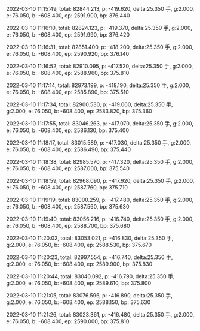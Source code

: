 2022-03-10 11:15:49, total: 82844.213, p: -419.620, delta:25.350 手, g:2.000, e: 76.050, b: -608.400, ep: 2591.900, bp: 376.440

2022-03-10 11:16:10, total: 82824.123, p: -419.370, delta:25.350 手, g:2.000, e: 76.050, b: -608.400, ep: 2591.990, bp: 376.420

2022-03-10 11:16:31, total: 82851.400, p: -418.200, delta:25.350 手, g:2.000, e: 76.050, b: -608.400, ep: 2590.920, bp: 376.140

2022-03-10 11:16:52, total: 82910.095, p: -417.520, delta:25.350 手, g:2.000, e: 76.050, b: -608.400, ep: 2588.960, bp: 375.810

2022-03-10 11:17:14, total: 82973.199, p: -418.190, delta:25.350 手, g:2.000, e: 76.050, b: -608.400, ep: 2585.890, bp: 375.510

2022-03-10 11:17:34, total: 82900.530, p: -419.060, delta:25.350 手, g:2.000, e: 76.050, b: -608.400, ep: 2583.820, bp: 375.360

2022-03-10 11:17:55, total: 83046.263, p: -417.070, delta:25.350 手, g:2.000, e: 76.050, b: -608.400, ep: 2586.130, bp: 375.400

2022-03-10 11:18:17, total: 83015.589, p: -417.030, delta:25.350 手, g:2.000, e: 76.050, b: -608.400, ep: 2586.490, bp: 375.440

2022-03-10 11:18:38, total: 82985.570, p: -417.320, delta:25.350 手, g:2.000, e: 76.050, b: -608.400, ep: 2587.000, bp: 375.540

2022-03-10 11:18:59, total: 82968.090, p: -417.920, delta:25.350 手, g:2.000, e: 76.050, b: -608.400, ep: 2587.760, bp: 375.710

2022-03-10 11:19:19, total: 83000.259, p: -417.480, delta:25.350 手, g:2.000, e: 76.050, b: -608.400, ep: 2587.560, bp: 375.630

2022-03-10 11:19:40, total: 83056.216, p: -416.740, delta:25.350 手, g:2.000, e: 76.050, b: -608.400, ep: 2588.700, bp: 375.680

2022-03-10 11:20:02, total: 83053.021, p: -416.830, delta:25.350 手, g:2.000, e: 76.050, b: -608.400, ep: 2588.530, bp: 375.670

2022-03-10 11:20:23, total: 82997.554, p: -416.740, delta:25.350 手, g:2.000, e: 76.050, b: -608.400, ep: 2589.900, bp: 375.830

2022-03-10 11:20:44, total: 83040.092, p: -416.790, delta:25.350 手, g:2.000, e: 76.050, b: -608.400, ep: 2589.610, bp: 375.800

2022-03-10 11:21:05, total: 83076.596, p: -416.890, delta:25.350 手, g:2.000, e: 76.050, b: -608.400, ep: 2588.150, bp: 375.630

2022-03-10 11:21:26, total: 83023.361, p: -416.480, delta:25.350 手, g:2.000, e: 76.050, b: -608.400, ep: 2590.000, bp: 375.810